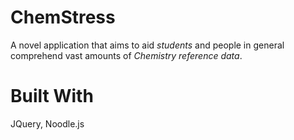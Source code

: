 # ChemStress
A novel application that aims to aid *students* and people in general comprehend vast amounts of *Chemistry reference data*.

# Built With
JQuery, Noodle.js
